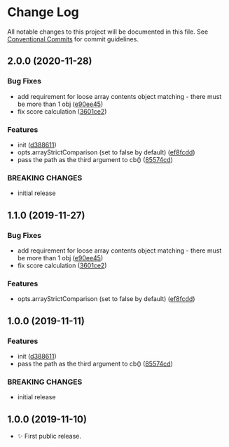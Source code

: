 # Change Log

All notable changes to this project will be documented in this file.
See [Conventional Commits](https://conventionalcommits.org) for commit guidelines.

## 2.0.0 (2020-11-28)

### Bug Fixes

- add requirement for loose array contents object matching - there must be more than 1 obj ([e90ee45](https://git.sr.ht/~royston/codsen/commits/e90ee453df8c3924dbaa6401a70824ba9ab03600))
- fix score calculation ([3601ce2](https://git.sr.ht/~royston/codsen/commits/3601ce282fb3f186531198ffb61ad41c1bb3e31b))

### Features

- init ([d388611](https://git.sr.ht/~royston/codsen/commits/d38861123f7c305e8e34a338fbbfa2c6b1e5a930))
- opts.arrayStrictComparison (set to false by default) ([ef8fcdd](https://git.sr.ht/~royston/codsen/commits/ef8fcdd63ec2e31a8ed673e56e64f88171ffe275))
- pass the path as the third argument to cb() ([85574cd](https://git.sr.ht/~royston/codsen/commits/85574cd26daf82bb65325529c1d3faa9fd348005))

### BREAKING CHANGES

- initial release

## 1.1.0 (2019-11-27)

### Bug Fixes

- add requirement for loose array contents object matching - there must be more than 1 obj ([e90ee45](https://gitlab.com/codsen/codsen/commit/e90ee453df8c3924dbaa6401a70824ba9ab03600))
- fix score calculation ([3601ce2](https://gitlab.com/codsen/codsen/commit/3601ce282fb3f186531198ffb61ad41c1bb3e31b))

### Features

- opts.arrayStrictComparison (set to false by default) ([ef8fcdd](https://gitlab.com/codsen/codsen/commit/ef8fcdd63ec2e31a8ed673e56e64f88171ffe275))

## 1.0.0 (2019-11-11)

### Features

- init ([d388611](https://gitlab.com/codsen/codsen/commit/d38861123f7c305e8e34a338fbbfa2c6b1e5a930))
- pass the path as the third argument to cb() ([85574cd](https://gitlab.com/codsen/codsen/commit/85574cd26daf82bb65325529c1d3faa9fd348005))

### BREAKING CHANGES

- initial release

## 1.0.0 (2019-11-10)

- ✨ First public release.
